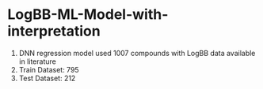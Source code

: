 # LogBB-ML-Model-with-interpretation
1. DNN regression model used 1007 compounds with LogBB data available in literature
2. Train Dataset: 795
3. Test Dataset: 212
